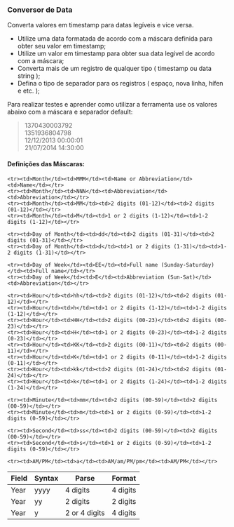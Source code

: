 <H3>Conversor de Data</H3>

Converta valores em timestamp para datas legíveis e vice versa.	

* Utilize uma data formatada de acordo com a máscara definida para obter seu valor em timestamp;
* Utilize um  valor em timestamp para obter sua data legível de acordo com a máscara;
* Converta mais de um registro de qualquer tipo ( timestamp ou data string );
* Defina o tipo de separador para os registros ( espaço, nova linha, hífen e etc. );

Para realizar testes e aprender como utilizar a ferramenta use os valores abaixo com a máscara e separador default:

>1370430003792 <br>
>1351936804798 <br>
>12/12/2013 00:00:01 <br>
>21/07/2014 14:30:00 <br>
 

<H4>  Definições das Máscaras: </H4>
<table>
<thead>
	<tr>
		<th>Field</th>
		<th>Syntax</th>
		<th>Parse</th>
		<th>Format</th>
	</tr>
</thead>
<tbody>
	<tr><td>Year</td><td>yyyy</td><td>4 digits</td><td>4 digits</td></tr>
	<tr><td>Year</td><td>yy</td><td>2 digits</td><td>2 digits</td></tr>
	<tr><td>Year</td><td>y</td><td>2 or 4 digits</td><td>4 digits</td></tr>

	<tr><td>Month</td><td>MMM</td><td>Name or Abbreviation</td><td>Name</td></tr>
	<tr><td>Month</td><td>NNN</td><td>Abbreviation</td><td>Abbreviation</td></tr>
	<tr><td>Month</td><td>MM</td><td>2 digits (01-12)</td><td>2 digits (01-12)</td></tr>
	<tr><td>Month</td><td>M</td><td>1 or 2 digits (1-12)</td><td>1-2 digits (1-12)</td></tr>
	
	<tr><td>Day of Month</td><td>dd</td><td>2 digits (01-31)</td><td>2 digits (01-31)</td></tr>
	<tr><td>Day of Month</td><td>d</td><td>1 or 2 digits (1-31)</td><td>1-2 digits (1-31)</td></tr>

	<tr><td>Day of Week</td><td>EE</td><td>Full name (Sunday-Saturday)</td><td>Full name</td></tr>
	<tr><td>Day of Week</td><td>E</td><td>Abbreviation (Sun-Sat)</td><td>Abbreviation</td></tr>

	<tr><td>Hour</td><td>hh</td><td>2 digits (01-12)</td><td>2 digits (01-12)</td></tr>
	<tr><td>Hour</td><td>h</td><td>1 or 2 digits (1-12)</td><td>1-2 digits (1-12)</td></tr>
	<tr><td>Hour</td><td>HH</td><td>2 digits (00-23)</td><td>2 digits (00-23)</td></tr>
	<tr><td>Hour</td><td>H</td><td>1 or 2 digits (0-23)</td><td>1-2 digits (0-23)</td></tr>
	<tr><td>Hour</td><td>KK</td><td>2 digits (00-11)</td><td>2 digits (00-11)</td></tr>
	<tr><td>Hour</td><td>K</td><td>1 or 2 digits (0-11)</td><td>1-2 digits (0-11)</td></tr>
	<tr><td>Hour</td><td>kk</td><td>2 digits (01-24)</td><td>2 digits (01-24)</td></tr>
	<tr><td>Hour</td><td>k</td><td>1 or 2 digits (1-24)</td><td>1-2 digits (1-24)</td></tr>
	
	<tr><td>Minute</td><td>mm</td><td>2 digits (00-59)</td><td>2 digits (00-59)</td></tr>
	<tr><td>Minute</td><td>m</td><td>1 or 2 digits (0-59)</td><td>1-2 digits (0-59)</td></tr>

	<tr><td>Second</td><td>ss</td><td>2 digits (00-59)</td><td>2 digits (00-59)</td></tr>
	<tr><td>Second</td><td>s</td><td>1 or 2 digits (0-59)</td><td>1-2 digits (0-59)</td></tr>

	<tr><td>AM/PM</td><td>a</td><td>AM/am/PM/pm</td><td>AM/PM</td></tr>
</tbody>
</table>


